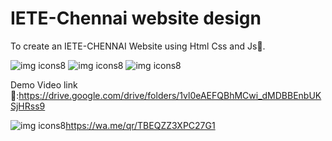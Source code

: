 # IETE-Chennai website design
To create an IETE-CHENNAI Website using Html Css and Js🚀.


![img icons8](https://github.com/Divraj-7/IETE-Chennai/assets/138122681/8d7c49c8-1735-4453-88da-5af513532111)
![img icons8](https://github.com/Divraj-7/IETE-Chennai/assets/138122681/4af87249-a500-498b-ab59-28f6ec3309cd)
![img icons8](https://github.com/Divraj-7/IETE-Chennai/assets/138122681/e5ccf5d1-45b5-4895-908a-6b68e21e289b)



Demo Video link 🔗:https://drive.google.com/drive/folders/1vl0eAEFQBhMCwi_dMDBBEnbUKSjHRss9


![img icons8](https://github.com/Divraj-7/IETE-Chennai/assets/138122681/5d71c3ed-5595-4c66-a35a-1a9299d7beac)https://wa.me/qr/TBEQZZ3XPC27G1
